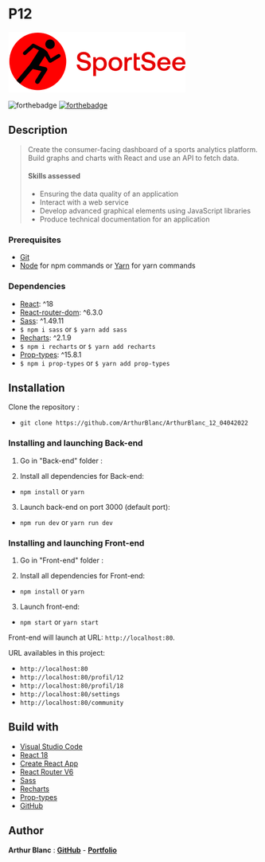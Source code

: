 # P12
![P12](/Front-end/src/assets/logo.svg)

![forthebadge](https://forthebadge.com/images/badges/uses-js.svg)
[![forthebadge](https://forthebadge.com/images/badges/uses-git.svg)](https://github.com/ArthurBlanc)

## Description

> Create the consumer-facing dashboard of a sports analytics platform.
> Build graphs and charts with React and use an API to fetch data.
> #### Skills assessed
>
> -   Ensuring the data quality of an application
> -   Interact with a web service
> -   Develop advanced graphical elements using JavaScript libraries
> -   Produce technical documentation for an application
>
### Prerequisites

- [Git](https://git-scm.com)
- [Node](https://nodejs.org/en/) for npm commands or [Yarn](https://yarnpkg.com/) for yarn commands

### Dependencies

- [React](https://reactjs.org): ^18
- [React-router-dom](https://reactrouter.com/): ^6.3.0
- [Sass](https://sass-lang.com/): ^1.49.11
- `$ npm i sass` or `$ yarn add sass`
- [Recharts](https://recharts.org/): ^2.1.9
- `$ npm i recharts` or `$ yarn add recharts`
- [Prop-types](https://www.npmjs.com/package/prop-types): ^15.8.1
- `$ npm i prop-types` or `$ yarn add prop-types`

## Installation

Clone the repository :
- `git clone https://github.com/ArthurBlanc/ArthurBlanc_12_04042022`

### Installing and launching Back-end

1. Go in "Back-end" folder :

2. Install all dependencies for Back-end:
- `npm install` or `yarn`

3. Launch back-end on port 3000 (default port):
- `npm run dev` or `yarn run dev`

### Installing and launching Front-end

1. Go in "Front-end" folder :

2. Install all dependencies for Front-end:
- `npm install` or `yarn`

3. Launch front-end:
- `npm start` or `yarn start`

Front-end will launch at URL:
`http://localhost:80`.

URL availables in this project:
- `http://localhost:80`
- `http://localhost:80/profil/12`
- `http://localhost:80/profil/18`
- `http://localhost:80/settings`
- `http://localhost:80/community`

## Build with

-   [Visual Studio Code](https://code.visualstudio.com/)
-   [React 18](https://fr.reactjs.org/)
-   [Create React App](https://create-react-app.dev/)
-   [React Router V6](https://reactrouter.com/)
-   [Sass](https://sass-lang.com/)
-   [Recharts](https://recharts.org/)
-   [Prop-types](https://www.npmjs.com/package/prop-types)
-   [GitHub](https://github.com/)

## Author

**Arthur Blanc** : [**GitHub**](https://github.com/ArthurBlanc/) - [**Portfolio**](https://abcoding.fr/)